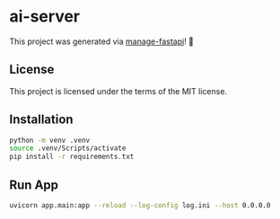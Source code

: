 # ai-server

This project was generated via [manage-fastapi](https://ycd.github.io/manage-fastapi/)! :tada:

## License

This project is licensed under the terms of the MIT license.

## Installation

```bash
python -m venv .venv
source .venv/Scripts/activate
pip install -r requirements.txt
```

## Run App

```bash
uvicorn app.main:app --reload --log-config log.ini --host 0.0.0.0
```
